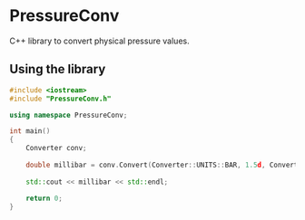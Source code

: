 # PressureConv
C++ library to convert physical pressure values.

## Using the library

```cpp
#include <iostream>
#include "PressureConv.h"

using namespace PressureConv;

int main()
{
	Converter conv;
	
	double millibar = conv.Convert(Converter::UNITS::BAR, 1.5d, Converter::UNITS::MBAR);
	
	std::cout << millibar << std::endl;
	
	return 0;
}
```